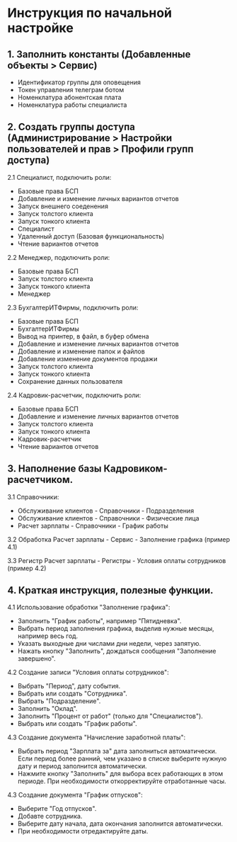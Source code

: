 # Инструкция по начальной настройке

## 1. Заполнить константы (Добавленные объекты > Сервис)
-  Идентификатор группы для оповещения
-  Токен управления телеграм ботом
-  Номенклатура абонентская плата
-  Номенклатура работы специалиста

## 2. Создать группы доступа (Администрирование > Настройки пользователей и прав > Профили групп доступа)
2.1  Специалист, подключить роли:
-	Базовые права БСП
-	Добавление и изменение личных вариантов отчетов
-	Запуск внешнего соеденения
-	Запуск толстого клиента
-	Запуск тонкого клиента
-	Специалист
-	Удаленный доступ (Базовая функциональность)
-	Чтение вариантов отчетов

2.2  Менеджер, подключить роли:
-	Базовые права БСП
-	Запуск толстого клиента
-	Запуск тонкого клиента
-	Менеджер

2.3	БухгалтерИТФирмы, подключить роли:
-	Базовые права БСП
-	БухгалтерИТФирмы
-	Вывод на принтер, в файл, в буфер обмена
-	Добавление и изменение личных вариантов отчетов
-	Добавление и изменение папок и файлов
-	Добавление изменение документов продажи
-	Запуск толстого клиента
-	Запуск тонкого клиента
-	Сохранение данных пользователя

2.4	Кадровик-расчетчик, подключить роли:
-	Базовые права БСП
-	Добавление и изменение личных вариантов отчетов
-	Запуск толстого клиента
-	Запуск тонкого клиента
-	Кадровик-расчетчик
-	Чтение вариантов отчетов

## 3. Наполнение базы Кадровиком-расчетчиком.
3.1	Справочники:
-	Обслуживание клиентов - Справочники - Подразделения
-	Обслуживание клиентов - Справочники - Физические лица
-	Расчет зарплаты - Справочники - График работы 

3.2 Обработка Расчет зарплаты - Сервис - Заполнение графика (пример 4.1)

3.3 Регистр Расчет зарплаты - Регистры - Условия оплаты сотрудников (пример 4.2)

## 4. Краткая инструкция, полезные функции.

4.1	Использование обработки "Заполнение графика":
-	Заполнить "График работы", например "Пятидневка".
-	Выбрать период заполнения графика, выделив нужные месяцы, например весь год.
-	Указать выходные дни числами дни недели, через запятую.
-	Нажать кнопку "Заполнить", дождаться сообщения "Заполнение завершено".

4.2	Создание записи "Условия оплаты сотрудников":
-	Выбрать "Период", дату события.
-	Выбрать или создать "Сотрудника".
-	Выбрать "Подразделение".
-	Заполнить "Оклад".
-	Заполнить "Процент от работ" (только для "Специалистов").
-	Выбрать или создать "График работы".

4.3	Создание документа "Начисление заработной платы":
-	Выбрать период "Зарплата за" дата заполниться автоматически. 
	Если период более ранний, чем указано в списке выберите нужную дату и период заполнится автоматически.
-	Нажмите кнопку "Заполнить" для выбора всех работающих в этом периоде. 
	При необходимости откорректируйте отработанные часы.

4.3	Создание документа "График отпусков":
-	Выберите "Год отпусков".
-	Добавте сотрудника.
-	Выберите дату начала, дата окончания заполнится автоматически.
-	При необходимости отредактируйте даты.	
